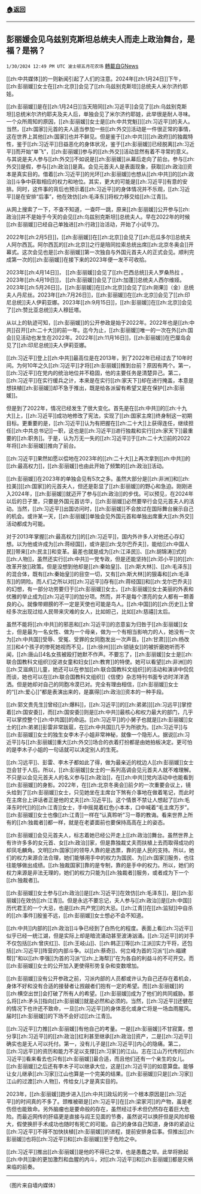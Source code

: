 ###  [:house:返回](README.md)
---


## 彭丽媛会见乌兹别克斯坦总统夫人而走上政治舞台，是福？是祸？
`1/30/2024 12:49 PM UTC 波士顿五月花农场` [轉載自GNews](https://gnews.org/articles/2266318)

[[zh:中共媒体]]的一则新闻引起了人们的注意。2024年[[zh:1月24日]]下午，[[zh:彭丽媛]]女士在[[zh:北京]]会见了[[zh:乌兹别克斯坦]]总统夫人米尔济约耶娃。

[[zh:彭丽媛]]是在[[zh:1月24日]]当天陪同[[zh:习近平]]会见了[[zh:乌兹别克斯坦]]总统米尔济约耶夫及夫人后，单独会见了米尔济约耶娃，此举很是耐人寻味。一个众所周知的原因，[[zh:彭丽媛]]女士是[[zh:中共党魁]][[zh:习近平]]的夫人。当然，[[zh:国家]]元首的夫人适当参加一些[[zh:外交]]活动是一件很正常的事情，这在世界上其他[[zh:国家]]也并不鲜见。但是鉴于[[zh:中共]][[zh:政府]]的独裁特性，鉴于[[zh:习近平]]日益恶化的身体状况，鉴于[[zh:彭丽媛]]已经脱离[[zh:习近平]]而开始“单飞”，[[zh:彭丽媛]]参与的[[zh:外交]]活动显然有着不寻常的意义。与其说是夫人参与[[zh:外交]]不如说是[[zh:彭丽媛]]从幕后走向了前台。参与[[zh:外交]]是假，参与[[zh:政治]]是真。会见元首夫人是表面现象，获取[[zh:政治]]资本是真实目的。借着[[zh:习近平]]的光环[[zh:彭丽媛]]也想从[[zh:中共]]的[[zh:政治]]斗争中获取相应的权力和地位。其实，更大的可能是[[zh:习近平]]有意的安排。同时，这件事的背后也预示着[[zh:习近平]]的身体情况并不乐观，[[zh:习近平]]是在安排“后事”，他在效仿[[zh:毛泽东]]将权力移交给[[zh:江青]]。

从网上搜索了一下，不查不知道，一查吓一跳，原来[[zh:彭丽媛]]公开参与[[zh:政治]]并不是始于今天的会见[[zh:乌兹别克斯坦]]总统夫人。早在2022年的时候[[zh:彭丽媛]]已经自己单独进[[zh:行政]]治活动，开始了小试牛刀。

2022年[[zh:2月5日]]，[[zh:彭丽媛]]在[[zh:北京]]会见了[[zh:厄瓜多尔]]总统夫人阿尔西瓦。阿尔西瓦的[[zh:北京]]之行是陪同拉索总统出席[[zh:北京冬奥会]]开幕式。这次会见也是[[zh:彭丽媛]]第一次独自与外国元首夫人的正式会见。顺利完成第一次的[[zh:彭丽媛]]在接下来的2023年便一发不可收拾。

2023年[[zh:4月14日]]， [[zh:彭丽媛]]会见了[[zh:巴西总统]]夫人罗桑热拉 。2023年[[zh:4月19日]]， [[zh:彭丽媛]]会见了[[zh:加蓬]]总统夫人西尔维娅。2023年[[zh:5月26日]]，[[zh:彭丽媛]]在[[zh:北京]]会见了[[zh:刚果]]（金）总统夫人丹尼丝。2023年[[zh:7月26日]]，[[zh:彭丽媛]]在[[zh:北京]]会见了[[zh:印尼总统]]夫人伊莉亚娜。2023年[[zh:9月15日]]，[[zh:彭丽媛]]在[[zh:北京]]会见了[[zh:赞比亚总统]]夫人穆廷塔。

从以上的轨迹可知，[[zh:彭丽媛]]的公开参政是始于2022年。2022年也是[[zh:中共]]召开[[zh:二十大]]的前一年。迄今为止，[[zh:彭丽媛]]唯一的一次在外[[zh:国会]]见活动也发生在2022年。2022年[[zh:11月16日]]，[[zh:彭丽媛]]在巴厘岛会见了[[zh:印尼总统]]夫人伊莉亚娜。

[[zh:习近平]]登上[[zh:中共]]最高位是在2013年，到了2022年已经过去了10年时间。为何10年之久[[zh:习近平]]才将[[zh:彭丽媛]]推到台前？原因有两个。第一，[[zh:习近平]]在党内的统治地位并不稳固，他的主要任务是清楚异己。第二，[[zh:习近平]]在实行缓兵之计，本来是在实行[[zh:家天下]]却在进行掩盖，本意是想扶植[[zh:彭丽媛]]却不急于推出，既是给各派留有希望又是在保护[[zh:彭丽媛]]。

但是到了2022年，情况已经发生了很大变化。首先是在[[zh:中共]]的[[zh:十九大]]上，[[zh:习近平]]成功地修改了宪法，实现了[[zh:国家主席]]终身制这一初期目标。更重要的是，[[zh:习近平]]认为有把握在[[zh:二十大]]上获得连任，继续担任[[zh:中共总书记]]一职，这也是[[zh:习近平]]进行独裁和实行[[zh:家天下]]最重要的[[zh:职务]]。于是，认为万无一失的[[zh:习近平]]于[[zh:二十大]]前的2022年将[[zh:彭丽媛]]推向了前台。

[[zh:习近平]]果然如愿以偿地在2023年的[[zh:二十大]]上再次拿到[[zh:中共]]的[[zh:最高权力]]，[[zh:彭丽媛]]也由此开始了频繁的[[zh:政治]]活动。

[[zh:彭丽媛]]在2023年的单独会见有5次之多。虽然大部分是[[zh:非洲]]和[[zh:拉美]][[zh:国家]]的元首夫人，但还是彰显了[[zh:彭丽媛]]的野心和急迫。刚刚进入2024年，[[zh:彭丽媛]]就迈开了参与[[zh:政治]]的步伐。可以预见，在2024年以后的日子里，只要是外国元首访华，[[zh:彭丽媛]]必然要举行会见元首夫人的活动。当然，[[zh:习近平]]出国访问时，[[zh:彭丽媛]]不会放过在国际舞台展示自己的机会。或许某一天，[[zh:彭丽媛]]单独会见外国元首和单独出席重大[[zh:外交]]活动都成为可能。

对于2013年掌握[[zh:最高权力]]的[[zh:习近平]]，国内外许多人对他还心存幻想。以为他或许成为[[zh:蒋经国]]，或许是[[zh:戈尔巴乔夫]]，能给[[zh:中国人民]]带来[[zh:民主]]和变革。最差也就是成为[[zh:江泽民]]、[[zh:胡锦涛]]式的[[zh:人物]]，虽然还实行[[zh:中共]]一党专政，但是还能坚持[[zh:邓小平]]的[[zh:改革开放]]政策。但是没想到他却是[[zh:秦始皇]]、[[zh:斯大林]]、[[zh:毛泽东]]的混合体，既有[[zh:秦始皇]]的目空一切，又有[[zh:斯大林]]的狠毒和[[zh:毛泽东]]的阴险。而人们之所以对[[zh:习近平]]存有[[zh:蒋经国]]和[[zh:戈尔巴乔夫]]的幻想，有一部分功劳要归于[[zh:彭丽媛]]女士。[[zh:彭丽媛]]女士美丽的外表和优雅的举止成为[[zh:习近平]]的加分项。然而，并不是每个漂亮的女人都有一颗善良的心。就像带翅膀的不一定是天使也可能是鸟人。[[zh:中国]]的[[zh:历史]]上曾经多次出现过给人民带来灾难的女人，比如妲己，比如[[zh:慈禧]]太后。

虽然不能将[[zh:中共]]的邪恶和[[zh:习近平]]的恣意妄为归咎于[[zh:彭丽媛]]女士，但是最为一名女性、做为一个母亲，做为一个有相当影响力的人，她没有一次为[[zh:中共国]]受辱、受冤、受罪的女同胞发出一次声音。[[zh:甘肃]][[zh:杨改兰]]和4个孩子的惨死她视而不见，[[zh:徐州]][[zh:锁链女]]的被折磨她听而不闻，[[zh:唐山]]4名女孩被殴打她默不作声。不要忘了，[[zh:彭丽媛]]女士是[[zh:联合国教科文组织]]促进女童和妇女[[zh:教育]]的特使。她可以看望[[zh:非洲]]的[[zh:艾滋病]]儿童，她还可以在参加[[zh:联合国教科文组织]]的活动和演讲中侃侃而谈，她也可以在[[zh:联合国教科文组织]]《信使》杂志特刊书面专访时洋洋洒洒。但是她却对自己的同胞冷漠已对。完全有理由相信，[[zh:彭丽媛]]女士的“[[zh:爱心]]”都是表演出来的，是赢得[[zh:政治]]资本的一种手段。

[[zh:郭文贵先生]]曾经[[zh:爆料]]，[[zh:习近平]]的[[zh:弟弟]][[zh:习远平]]掌控着[[zh:国安委]]，而[[zh:国安委]]则是[[zh:中共]]最核心和权力最大的部门，几乎可以掌控整个[[zh:中共国]]的命运。[[zh:习近平]]的小舅子也就是[[zh:彭丽媛]]女士的[[zh:弟弟]]彭雷非常跋扈，在[[zh:中共国]]几乎为所欲为。[[zh:习近平]]与[[zh:彭丽媛]]女士的独生女李木子小姐非常神秘，就像一个隐形人。据说[[zh:习近平]]与[[zh:彭丽媛]]重大[[zh:外交]]场合的衣着打扮都是由她拍板决定。更可怕的是李木子小姐的一句话就可以决定别人的生死。

[[zh:习远平]]、彭雷、李木子都如此了得，做为最亲近的枕边人[[zh:彭丽媛]]女士岂会甘于人后。所以，[[zh:彭丽媛]]女士的一系列高调会见元首夫人就不难理解。不只是以会见元首夫人的名义参与[[zh:政治]]，在[[zh:中共]]党内活动中也能看到[[zh:彭丽媛]]的身影。2022年，在[[zh:北京冬奥会]]前夕的一次重要会议上，镜头给到了[[zh:彭丽媛]]女士，只见她坐在主席台下煞有介事地在做着笔记，而此时在主席台上讲话者正是他的丈夫[[zh:习近平]]。这个情景不禁让人想起了[[zh:毛泽东时代]]的[[zh:江青]]女士，手中摇晃着红色小本本，口中喊着“毛主席万岁”。[[zh:彭丽媛]]女士也像[[zh:江青]]一样在“认真聆听”习一尊的教诲。看来世界上所有的[[zh:独裁者]]都一样，就是在老婆面前也要保持高高在上的姿态。

[[zh:彭丽媛]]会见元首夫人，标志着她已经公开走上[[zh:政治]]舞台。虽然世界上有许许多多的女元首、女[[zh:政治]]家，但是靠独裁丈夫而扶植上去而取得成功的却凤毛麟角。文明[[zh:国家]]的领导人靠的是选票，靠的是人民的支持。所以，她们的权力来源合法合理，她们能够用手中的权力为国民、为[[zh:国家]]服务，也往往能够做出成绩。[[zh:独裁国家]]靠的是专制，靠的是手中的权力。所以，她们的权力来源是非法无理的，她们的权力只能为[[zh:独裁者]]服务，或者成为下一个[[zh:独裁者]]。

[[zh:彭丽媛]]女士参与[[zh:政治]]是[[zh:习近平]]在效仿[[zh:毛泽东]]，是[[zh:彭丽媛]]在效仿[[zh:江青]]。但是永远不要忘记，夫人参与[[zh:政治]]是[[zh:中国]]历代君王的一个大忌，也是[[zh:共产党]]的大忌。[[zh:江青]]在[[zh:监狱]]中自杀的[[zh:事件]]殷鉴不远，[[zh:彭丽媛]]女士想必不会不知道。

[[zh:中共]]内部的[[zh:政治]]斗争已经到了白热化的程度。表面上看[[zh:习近平]]似乎已经一统江湖，但是实际上却是暗流涌动甚至波涛汹涌。[[zh:习近平]]的对手不仅包括[[zh:曾庆红]]、[[zh:王岐山]]、[[zh:韩正]]等[[zh:江派]]实力干将，还包括[[zh:习近平]]阵营的内部斗争。以[[zh:蔡奇]]、何立峰为首的习派“[[zh:福建帮]]”和以[[zh:李强]]为首的习派“[[zh:上海帮]]”在为各自的利益斗的不可开交。而[[zh:彭丽媛]]女士的公开加入更使得形势复杂和变数增加。

[[zh:彭丽媛]]没有公开参政之前，习派内部的人员都或许认为自己还存在着机会，身体不好和没有合适的接替者让觊觎者们抱有一定的希望。而[[zh:彭丽媛]]的[[zh:横空出世]]会打破了所有人的希望。[[zh:彭丽媛]]成为了他们的共同威胁。那么将[[zh:矛头]]指向[[zh:彭丽媛]]就是必然和必须的。当然，[[zh:习近平]]还健在的情况下也许还不致命，一旦[[zh:习近平]]的身体恶化或身亡将是一场血雨腥风。届时[[zh:彭丽媛]]的下场不会好过[[zh:江青]]。

[[zh:习近平]]力推[[zh:彭丽媛]]有他自己的考量。一是[[zh:彭丽媛]]不甘寂寞，想分享[[zh:习近平]]的[[zh:政治]]红利甚至继承[[zh:政治]]资产，二是[[zh:习近平]]确实也是无人可以托付。第一，没有儿子是[[zh:习近平]]内心的隐痛。第二，[[zh:习远平]]的资历和能力不足以支撑[[zh:习家]]的江山。志在江山万代传的[[zh:习近平]]看来看去也只有[[zh:彭丽媛]]最合适，而且他们还有一个亲生的女儿。[[zh:彭丽媛]]之后还有李木子可以继承大位，这是[[zh:习近平]]的如意算盘。能够让女儿继承[[zh:习家]]江山也算是一个完美的结果。[[zh:彭丽媛]]只是[[zh:习家]]江山的过渡[[zh:人物]]，传给女儿才是真实目的。

2023年，[[zh:彭丽媛]]跑步进入[[zh:中共]]政坛的另一个根本原因是[[zh:习近平]]的时间真的不多了。颈椎被砸是[[zh:习近平]]在[[zh:梁家河]]的产物，虽是老伤但也能致命。另外脑瘤也是要命般的存在，虽然经过手术但仍然存在着巨大危险。而最近网传的肝癌更是直接与阎王见面的节奏，虽然说可以换肝但是风险却极大，假使换肝手术成功也随时有死亡的可能。自己的身体自己知道，身体的紧迫让[[zh:习近平]]不得不加快扶植[[zh:彭丽媛]]的进程，提前安排身后事。但推出[[zh:彭丽媛]]也将[[zh:习近平]]和[[zh:彭丽媛]]至于危险之中。

[[zh:习近平]]推出[[zh:彭丽媛]]是他的不得已之举，也是愚蠢之举。此举将掀起[[zh:中共]]新的更加激烈和血腥的内斗，对[[zh:习近平]]和[[zh:彭丽媛]]都是灾祸来临的前奏。

---
（图片来自墙内媒体）
